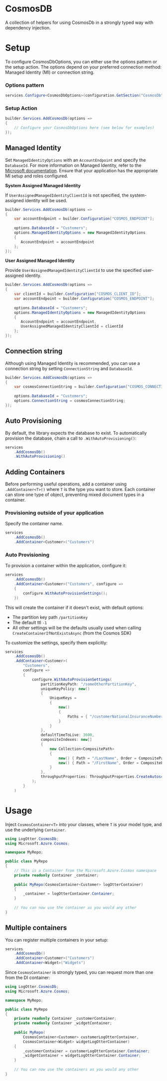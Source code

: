 ﻿# CosmosDB

A collection of helpers for using CosmosDb in a strongly typed way with dependency injection.

# Setup

To configure CosmosDbOptions, you can either use the options pattern or the setup action. The options depend on your preferred connection method: Managed Identity (MI) or connection string.

### Options pattern

```csharp
services.Configure<CosmosDbOptions>(configuration.GetSection("CosmosDb"));
``` 

### Setup Action

```csharp
builder.Services.AddCosmosDb(options =>
{
    // Configure your CosmosDbOptions here (see below for examples)
});
```

## Managed Identity

Set `ManagedIdentityOptions` with an `AccountEndpoint` and specify the `DatabaseId`. For more information on Managed Identity, refer to the [Microsoft documentation](https://learn.microsoft.com/en-us/azure/active-directory/managed-identities-azure-resources/tutorial-vm-managed-identities-cosmos). Ensure that your application has the appropriate MI setup and roles configured.

**System Assigned Managed Identity**

If `UserAssignedManagedIdentityClientId` is not specified, the system-assigned identity will be used.

```csharp
builder.Services.AddCosmosDb(options =>
{
    var accountEndpoint = builder.Configuration["COSMOS_ENDPOINT"];
    
    options.DatabaseId = "Customers";
    options.ManagedIdentityOptions = new ManagedIdentityOptions
    {
       AccountEndpoint = accountEndpoint
    };
});
```

**User Assigned Managed Identity**

Provide `UserAssignedManagedIdentityClientId` to use the specified user-assigned identity.

```csharp
builder.Services.AddCosmosDb(options =>
{
    var clientId = builder.Configuration["COSMOS_CLIENT_ID"];
    var accountEndpoint = builder.Configuration["COSMOS_ENDPOINT"];
    
    options.DatabaseId = "Customers";
    options.ManagedIdentityOptions = new ManagedIdentityOptions
    {
       AccountEndpoint = accountEndpoint,
       UserAssignedManagedIdentityClientId = clientId
    };
});
```

## Connection string

Although using Managed Identity is recommended, you can use a connection string by setting `ConnectionString` and `DatabaseId`.

```csharp
builder.Services.AddCosmosDb(options =>
{
    var cosmosConnectionString = builder.Configuration["COSMOS_CONNECTION_STRING"];
    
    options.DatabaseId = "Customers";
    options.ConnectionString = cosmosConnectionString;
});
```

## Auto Provisioning

By default, the library expects the database to exist. To automatically provision the database, chain a call to `.WithAutoProvisioning()`:

```csharp
services
    .AddCosmosDb()
    .WithAutoProvisioning()
```

## Adding Containers

Before performing useful operations, add a container using `.AddContainer<T>()` where `T` is the type you want to store. Each container can store one type of object, preventing mixed document types in a container.

### Provisioning outside of your application

Specify the container name.

```csharp
services
    .AddCosmosDb()
    .AddContainer<Customer>("Customers")
```

### Auto Provisioning

To provision a container within the application, configure it:

```csharp
services
    .AddCosmosDb()
    .AddContainer<Customer>("Customers", configure =>
    {
        configure.WithAutoProvisionSettings();
    })
```

This will create the container if it doesn't exist, with default options:
- The partition key path `/partitionKey`
- The default ttl `-1`
- All other settings will be the defaults usually used when calling `CreateContainerIfNotExistsAsync` (from the Cosmos SDK)

To customize the settings, specify them explicitly:

```csharp
services
    .AddCosmosDb()
    .AddContainer<Customer>(
        "Customers",
        configure =>
        {
            configure.WithAutoProvisionSettings(
                partitionKeyPath: "/someOtherPartitionKey",
                uniqueKeyPolicy: new()
                { 
                    UniqueKeys = 
                    {
                        new()
                        {
                            Paths = { "/customerNationalInsuranceNumber" }
                        }
                    }                    
                },
                defaultTimeToLive: 3600,
                compositeIndexes: new[]
                {
                    new Collection<CompositePath>
                    {
                        new() { Path = "/LastName", Order = CompositePathSortOrder.Ascending },
                        new() { Path = "/FirstName", Order = CompositePathSortOrder.Ascending }
                    }
                },
                throughputProperties: ThroughputProperties.CreateAutoscaleThroughput(1000)
            );
        }
    )
```

# Usage

Inject `CosmosContainer<T>` into your classes, where `T` is your model type, and use the underlying `Container`.

```csharp
using LogOtter.CosmosDb;
using Microsoft.Azure.Cosmos;

namespace MyRepo;

public class MyRepo
{
    // This is a Container from the Microsoft.Azure.Cosmos namespace
    private readonly Container _container;
    
    public MyRepo(CosmosContainer<Customer> logOtterContainer)
    {
        _container = logOtterContainer.Container;
    }
    
    // You can now use the container as you would any other
}
```

## Multiple containers

You can register multiple containers in your setup:

```csharp
services
    .AddCosmosDb()
    .AddContainer<Customer>("Customers")
    .AddContainer<Widget>("Widgets")
```

Since `CosmosContainer` is strongly typed, you can request more than one from the DI container:

```csharp
using LogOtter.CosmosDb;
using Microsoft.Azure.Cosmos;

namespace MyRepo;

public class MyRepo
{
    private readonly Container _customerContainer;
    private readonly Container _widgetContainer;
    
    public MyRepo(
        CosmosContainer<Customer> customerLogOtterContainer,
        CosmosContainer<Widget> widgetLogOtterContainer)
    {
        _customerContainer = customerLogOtterContainer.Container;
        _widgetContainer = widgetLogOtterContainer.Container;
    }
    
    // You can now use the containers as you would any other
}
```
